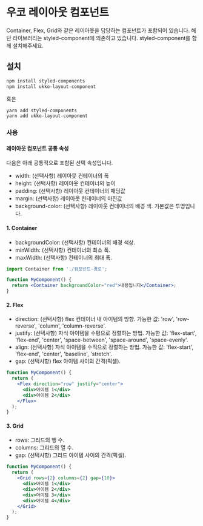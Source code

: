 # 우코 레이아웃 컴포넌트

Container, Flex, Grid와 같은 레이아웃을 담당하는 컴포넌트가 포함되어 있습니다. 해단 라이브러리는 styled-component에 의존하고 있습니다. styled-component를 함께 설치해주세요.

## 설치

```bash
npm install styled-components
npm install ukko-layout-component
```

혹은

```bash
yarn add styled-components
yarn add ukko-layout-component
```

### 사용

#### 레이아웃 컴포넌트 공통 속성

다음은 아래 공통적으로 포함된 선택 속성입니다.

- width: (선택사항) 레이아웃 컨테이너의 폭
- height: (선택사항) 레이아웃 컨테이너의 높이
- padding: (선택사항) 레이아웃 컨테이너의 패딩값
- margin: (선택사항) 레이아웃 컨테이너의 마진값
- background-color: (선택사항) 레이아웃 컨테이너의 배경 색. 기본값은 투명입니다.

#### 1. Container

- backgroundColor: (선택사항) 컨테이너의 배경 색상.
- minWidth: (선택사항) 컨테이너의 최소 폭.
- maxWidth: (선택사항) 컨테이너의 최대 폭.

```jsx
import Container from './컴포넌트-경로';

function MyComponent() {
  return <Container backgroundColor="red">내용입니다</Container>;
}
```

#### 2. Flex

- direction: (선택사항) flex 컨테이너 내 아이템의 방향. 가능한 값: 'row', 'row-reverse', 'column', 'column-reverse'.
- justify: (선택사항) 자식 아이템을 수평으로 정렬하는 방법. 가능한 값: 'flex-start', 'flex-end', 'center', 'space-between', 'space-around', 'space-evenly'.
- align: (선택사항) 자식 아이템을 수직으로 정렬하는 방법. 가능한 값: 'flex-start', 'flex-end', 'center', 'baseline', 'stretch'.
- gap: (선택사항) flex 아이템 사이의 간격(픽셀).

```jsx
function MyComponent() {
  return (
    <Flex direction="row" justify="center">
      <div>아이템 1</div>
      <div>아이템 2</div>
    </Flex>
  );
}
```

#### 3. Grid

- rows: 그리드의 행 수.
- columns: 그리드의 열 수.
- gap: (선택사항) 그리드 아이템 사이의 간격(픽셀).

```jsx
function MyComponent() {
  return (
    <Grid rows={2} columns={2} gap={10}>
      <div>아이템 1</div>
      <div>아이템 2</div>
      <div>아이템 3</div>
      <div>아이템 4</div>
    </Grid>
  );
}
```
